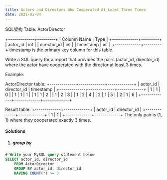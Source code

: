 ```yaml
---
title: Actors and Directors Who Cooperated At Least Three Times
date: 2021-01-04
---
```

SQL架构
Table: ActorDirector

+-------------+---------+
| Column Name | Type    |
+-------------+---------+
| actor_id    | int     |
| director_id | int     |
| timestamp   | int     |
+-------------+---------+
timestamp is the primary key column for this table.
 

Write a SQL query for a report that provides the pairs (actor_id, director_id) where the actor have cooperated with the director at least 3 times.

Example:

ActorDirector table:
+-------------+-------------+-------------+
| actor_id    | director_id | timestamp   |
+-------------+-------------+-------------+
| 1           | 1           | 0           |
| 1           | 1           | 1           |
| 1           | 1           | 2           |
| 1           | 2           | 3           |
| 1           | 2           | 4           |
| 2           | 1           | 5           |
| 2           | 1           | 6           |
+-------------+-------------+-------------+

Result table:
+-------------+-------------+
| actor_id    | director_id |
+-------------+-------------+
| 1           | 1           |
+-------------+-------------+
The only pair is (1, 1) where they cooperated exactly 3 times.

#### Solutions

1. ##### group by

```sql
# Write your MySQL query statement below
SELECT actor_id, director_id
    FROM ActorDirector
    GROUP BY actor_id, director_id
    HAVING COUNT(*) >= 3
```